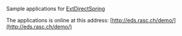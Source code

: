 Sample applications for [ExtDirectSpring](http://code.google.com/p/extdirectspring/)


The applications is online at this address:
[http://eds.rasc.ch/demo/](http://eds.rasc.ch/demo/)